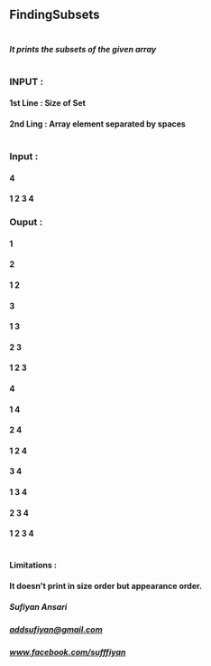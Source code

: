 ## FindingSubsets
#
##### It prints the subsets of the given array
#
### INPUT : 
#### 1st Line : Size of Set
#### 2nd Ling : Array element separated by spaces
#
### Input :
#### 4
#### 1  2  3  4
### Ouput :

#### 1
#### 2
#### 1 2
#### 3
#### 1 3
#### 2 3
#### 1 2 3
#### 4
#### 1 4
#### 2 4
#### 1 2 4
#### 3 4
#### 1 3 4
#### 2 3 4
#### 1 2 3 4
#
#### Limitations :
#### It doesn't print in size order but appearance order.
##### Sufiyan Ansari
##### addsufiyan@gmail.com
##### www.facebook.com/sufffiyan

